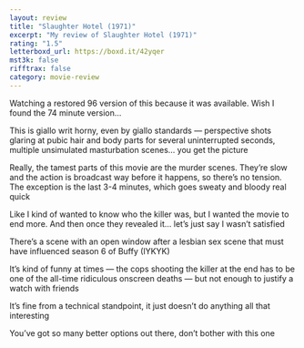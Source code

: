 ```yaml
---
layout: review
title: "Slaughter Hotel (1971)"
excerpt: "My review of Slaughter Hotel (1971)"
rating: "1.5"
letterboxd_url: https://boxd.it/42yqer
mst3k: false
rifftrax: false
category: movie-review
---
```


Watching a restored 96 version of this because it was available. Wish I found the 74 minute version…

This is giallo writ horny, even by giallo standards — perspective shots glaring at pubic hair and body parts for several uninterrupted seconds, multiple unsimulated masturbation scenes… you get the picture

Really, the tamest parts of this movie are the murder scenes. They’re slow and the action is broadcast way before it happens, so there’s no tension. The exception is the last 3-4 minutes, which goes sweaty and bloody real quick

Like I kind of wanted to know who the killer was, but I wanted the movie to end more. And then once they revealed it… let’s just say I wasn’t satisfied

There’s a scene with an open window after a lesbian sex scene that must have influenced season 6 of Buffy (IYKYK)

It’s kind of funny at times — the cops shooting the killer at the end has to be one of the all-time ridiculous onscreen deaths — but not enough to justify a watch with friends

It’s fine from a technical standpoint, it just doesn’t do anything all that interesting

You’ve got so many better options out there, don’t bother with this one
